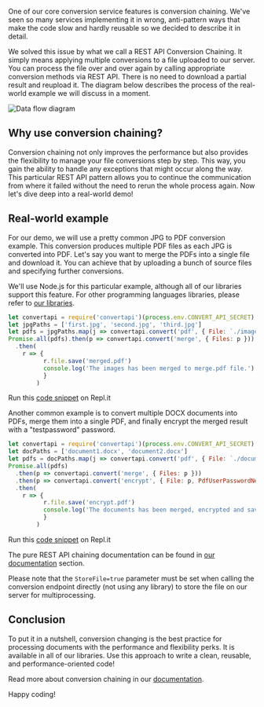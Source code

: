 One of our core conversion service features is conversion chaining. 
We've seen so many services implementing it in wrong, anti-pattern ways that make the code slow and hardly reusable so we decided to describe it in detail.

We solved this issue by what we call a REST API Conversion Chaining. 
It simply means applying multiple conversions to a file uploaded to our server. You can process the file over and over again by calling appropriate conversion methods via REST API. 
There is no need to download a partial result and reupload it. The diagram below describes the process of the real-world example we will discuss in a moment.

![Data flow diagram](https://stag-www.convertapi.com/static/img/blog/conversion-chaining.png)

## Why use conversion chaining?

Conversion chaining not only improves the performance but also provides the flexibility to manage your file conversions step by step. This way, you gain the ability to handle any exceptions that might occur along the way. 
This particular REST API pattern allows you to continue the communication from where it failed without the need to rerun the whole process again. Now let's dive deep into a real-world demo!

## Real-world example

For our demo, we will use a pretty common JPG to PDF conversion example. This conversion produces multiple PDF files as 
each JPG is converted into PDF. Let's say you want to merge the PDFs into a single file and download it. 
You can achieve that by uploading a bunch of source files and specifying further conversions.

We'll use Node.js for this particular example, although all of our libraries support this feature. For other programming languages libraries, please refer to [our libraries](https://www.convertapi.com/doc/libraries). 

```javascript
let convertapi = require('convertapi')(process.env.CONVERT_API_SECRET)
let jpgPaths = ['first.jpg', 'second.jpg', 'third.jpg']
let pdfs = jpgPaths.map(j => convertapi.convert('pdf', { File: `./images/${j}` }))
Promise.all(pdfs).then(p => convertapi.convert('merge', { Files: p }))
  .then(
    r => {
          r.file.save('merged.pdf')
          console.log('The images has been merged to merge.pdf file.')
          }
        )
```

Run this [code snippet](https://repl.it/@ConvertAPI/JPG-greater-PDF-greater-MERGE) on Repl.it

Another common example is to convert multiple DOCX documents into PDFs, merge them into a single PDF, and finally encrypt the merged result with a "testpassword" password.

```javascript
let convertapi = require('convertapi')(process.env.CONVERT_API_SECRET)
let docPaths = ['document1.docx', 'document2.docx']
let pdfs = docPaths.map(j => convertapi.convert('pdf', { File: `./documents/${j}` }))
Promise.all(pdfs)
  .then(p => convertapi.convert('merge', { Files: p }))
  .then(p => convertapi.convert('encrypt', { File: p, PdfUserPasswordNew : 'testpassword' }))
  .then(
    r => {
          r.file.save('encrypt.pdf')
          console.log('The documents has been merged, encrypted and saved to encrypt.pdf file.')
          }
        )
```

Run this [code snippet](https://repl.it/@ConvertAPI/Chaining-DOCX-to-PDF-then-MERGE-finally-ENCRYPT) on Repl.it

The pure REST API chaining documentation can be found in [our documentation](https://www.convertapi.com/doc/chaining) section.

Please note that the ```StoreFile=true``` parameter must be set when calling the conversion endpoint directly (not using any library) to store the file on our server for multiprocessing.

## Conclusion

To put it in a nutshell, conversion changing is the best practice for processing documents with the performance and flexibility perks. 
It is available in all of our libraries. Use this approach to write a clean, reusable, and performance-oriented code! 

Read more about conversion chaining in our [documentation](https://www.convertapi.com/doc/chaining). 

Happy coding!
